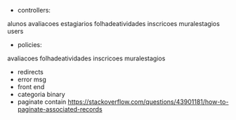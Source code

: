 - controllers:

alunos
avaliacoes
estagiarios
folhadeatividades
inscricoes
muralestagios
users

- policies:

avaliacoes
folhadeatividades
inscricoes
muralestagios

- redirects
- error msg
- front end
- categoria binary
- paginate contain https://stackoverflow.com/questions/43901181/how-to-paginate-associated-records